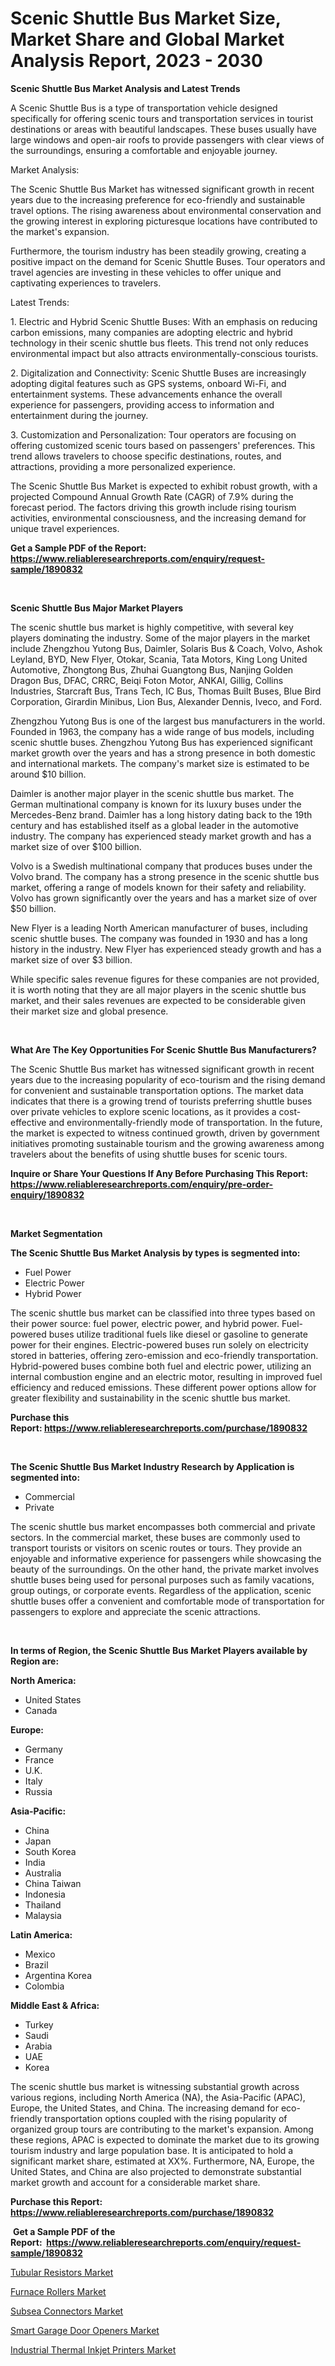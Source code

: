<p><h1>Scenic Shuttle Bus Market Size, Market Share and Global Market Analysis Report, 2023 - 2030</h1></p><p><strong>Scenic Shuttle Bus Market Analysis and Latest Trends</strong></p>
<p><p>A Scenic Shuttle Bus is a type of transportation vehicle designed specifically for offering scenic tours and transportation services in tourist destinations or areas with beautiful landscapes. These buses usually have large windows and open-air roofs to provide passengers with clear views of the surroundings, ensuring a comfortable and enjoyable journey.</p><p>Market Analysis:</p><p>The Scenic Shuttle Bus Market has witnessed significant growth in recent years due to the increasing preference for eco-friendly and sustainable travel options. The rising awareness about environmental conservation and the growing interest in exploring picturesque locations have contributed to the market's expansion.</p><p>Furthermore, the tourism industry has been steadily growing, creating a positive impact on the demand for Scenic Shuttle Buses. Tour operators and travel agencies are investing in these vehicles to offer unique and captivating experiences to travelers.</p><p>Latest Trends:</p><p>1. Electric and Hybrid Scenic Shuttle Buses: With an emphasis on reducing carbon emissions, many companies are adopting electric and hybrid technology in their scenic shuttle bus fleets. This trend not only reduces environmental impact but also attracts environmentally-conscious tourists.</p><p>2. Digitalization and Connectivity: Scenic Shuttle Buses are increasingly adopting digital features such as GPS systems, onboard Wi-Fi, and entertainment systems. These advancements enhance the overall experience for passengers, providing access to information and entertainment during the journey.</p><p>3. Customization and Personalization: Tour operators are focusing on offering customized scenic tours based on passengers' preferences. This trend allows travelers to choose specific destinations, routes, and attractions, providing a more personalized experience.</p><p>The Scenic Shuttle Bus Market is expected to exhibit robust growth, with a projected Compound Annual Growth Rate (CAGR) of 7.9% during the forecast period. The factors driving this growth include rising tourism activities, environmental consciousness, and the increasing demand for unique travel experiences.</p></p>
<p><strong>Get a Sample PDF of the Report:&nbsp; <a href="https://www.reliableresearchreports.com/enquiry/request-sample/1890832">https://www.reliableresearchreports.com/enquiry/request-sample/1890832</a></strong></p>
<p>&nbsp;</p>
<p><strong>Scenic Shuttle Bus Major Market Players</strong></p>
<p><p>The scenic shuttle bus market is highly competitive, with several key players dominating the industry. Some of the major players in the market include Zhengzhou Yutong Bus, Daimler, Solaris Bus & Coach, Volvo, Ashok Leyland, BYD, New Flyer, Otokar, Scania, Tata Motors, King Long United Automotive, Zhongtong Bus, Zhuhai Guangtong Bus, Nanjing Golden Dragon Bus, DFAC, CRRC, Beiqi Foton Motor, ANKAI, Gillig, Collins Industries, Starcraft Bus, Trans Tech, IC Bus, Thomas Built Buses, Blue Bird Corporation, Girardin Minibus, Lion Bus, Alexander Dennis, Iveco, and Ford.</p><p>Zhengzhou Yutong Bus is one of the largest bus manufacturers in the world. Founded in 1963, the company has a wide range of bus models, including scenic shuttle buses. Zhengzhou Yutong Bus has experienced significant market growth over the years and has a strong presence in both domestic and international markets. The company's market size is estimated to be around $10 billion.</p><p>Daimler is another major player in the scenic shuttle bus market. The German multinational company is known for its luxury buses under the Mercedes-Benz brand. Daimler has a long history dating back to the 19th century and has established itself as a global leader in the automotive industry. The company has experienced steady market growth and has a market size of over $100 billion.</p><p>Volvo is a Swedish multinational company that produces buses under the Volvo brand. The company has a strong presence in the scenic shuttle bus market, offering a range of models known for their safety and reliability. Volvo has grown significantly over the years and has a market size of over $50 billion.</p><p>New Flyer is a leading North American manufacturer of buses, including scenic shuttle buses. The company was founded in 1930 and has a long history in the industry. New Flyer has experienced steady growth and has a market size of over $3 billion.</p><p>While specific sales revenue figures for these companies are not provided, it is worth noting that they are all major players in the scenic shuttle bus market, and their sales revenues are expected to be considerable given their market size and global presence.</p></p>
<p>&nbsp;</p>
<p><strong>What Are The Key Opportunities For Scenic Shuttle Bus Manufacturers?</strong></p>
<p><p>The Scenic Shuttle Bus market has witnessed significant growth in recent years due to the increasing popularity of eco-tourism and the rising demand for convenient and sustainable transportation options. The market data indicates that there is a growing trend of tourists preferring shuttle buses over private vehicles to explore scenic locations, as it provides a cost-effective and environmentally-friendly mode of transportation. In the future, the market is expected to witness continued growth, driven by government initiatives promoting sustainable tourism and the growing awareness among travelers about the benefits of using shuttle buses for scenic tours.</p></p>
<p><strong>Inquire or Share Your Questions If Any Before Purchasing This Report: <a href="https://www.reliableresearchreports.com/enquiry/pre-order-enquiry/1890832">https://www.reliableresearchreports.com/enquiry/pre-order-enquiry/1890832</a></strong></p>
<p>&nbsp;</p>
<p><strong>Market Segmentation</strong></p>
<p><strong>The Scenic Shuttle Bus Market Analysis by types is segmented into:</strong></p>
<p><ul><li>Fuel Power</li><li>Electric Power</li><li>Hybrid Power</li></ul></p>
<p><p>The scenic shuttle bus market can be classified into three types based on their power source: fuel power, electric power, and hybrid power. Fuel-powered buses utilize traditional fuels like diesel or gasoline to generate power for their engines. Electric-powered buses run solely on electricity stored in batteries, offering zero-emission and eco-friendly transportation. Hybrid-powered buses combine both fuel and electric power, utilizing an internal combustion engine and an electric motor, resulting in improved fuel efficiency and reduced emissions. These different power options allow for greater flexibility and sustainability in the scenic shuttle bus market.</p></p>
<p><strong>Purchase this Report:&nbsp;<a href="https://www.reliableresearchreports.com/purchase/1890832">https://www.reliableresearchreports.com/purchase/1890832</a></strong></p>
<p>&nbsp;</p>
<p><strong>The Scenic Shuttle Bus Market Industry Research by Application is segmented into:</strong></p>
<p><ul><li>Commercial</li><li>Private</li></ul></p>
<p><p>The scenic shuttle bus market encompasses both commercial and private sectors. In the commercial market, these buses are commonly used to transport tourists or visitors on scenic routes or tours. They provide an enjoyable and informative experience for passengers while showcasing the beauty of the surroundings. On the other hand, the private market involves shuttle buses being used for personal purposes such as family vacations, group outings, or corporate events. Regardless of the application, scenic shuttle buses offer a convenient and comfortable mode of transportation for passengers to explore and appreciate the scenic attractions.</p></p>
<p>&nbsp;</p>
<p><strong>In terms of Region, the Scenic Shuttle Bus Market Players available by Region are:</strong></p>
<p>
    <p> <strong> North America: </strong>
        <ul>
            <li>United States</li>
            <li>Canada</li>
        </ul>
        </p> 
    <p> <strong> Europe: </strong>
        <ul>
            <li>Germany</li>
            <li>France</li>
            <li>U.K.</li>
            <li>Italy</li>
            <li>Russia</li>
        </ul>
        </p> 
    <p> <strong> Asia-Pacific: </strong>
        <ul>
            <li>China</li>
            <li>Japan</li>
            <li>South Korea</li>
            <li>India</li>
            <li>Australia</li>
            <li>China Taiwan</li>
            <li>Indonesia</li>
            <li>Thailand</li>
            <li>Malaysia</li>
        </ul>
        </p> 
    <p> <strong> Latin America: </strong>
        <ul>
            <li>Mexico</li>
            <li>Brazil</li>
            <li>Argentina Korea</li>
            <li>Colombia</li>
        </ul>
        </p> 
    <p> <strong> Middle East & Africa: </strong>
        <ul>
            <li>Turkey</li>
            <li>Saudi</li>
            <li>Arabia</li>
            <li>UAE</li>
            <li>Korea</li>
        </ul>
    </p>
    </p>
<p><p>The scenic shuttle bus market is witnessing substantial growth across various regions, including North America (NA), the Asia-Pacific (APAC), Europe, the United States, and China. The increasing demand for eco-friendly transportation options coupled with the rising popularity of organized group tours are contributing to the market's expansion. Among these regions, APAC is expected to dominate the market due to its growing tourism industry and large population base. It is anticipated to hold a significant market share, estimated at XX%. Furthermore, NA, Europe, the United States, and China are also projected to demonstrate substantial market growth and account for a considerable market share.</p></p>
<p><strong>Purchase this Report: <a href="https://www.reliableresearchreports.com/purchase/1890832">https://www.reliableresearchreports.com/purchase/1890832</a></strong></p>
<p>&nbsp;<strong>Get a Sample PDF of the Report:&nbsp;&nbsp;<a href="https://www.reliableresearchreports.com/enquiry/request-sample/1890832">https://www.reliableresearchreports.com/enquiry/request-sample/1890832</a></strong></p>
<p><strong></strong></p>
<p><p><a href="https://medium.com/@winonaboehm2023/decoding-tubular-resistors-market-metrics-market-share-trends-and-growth-patterns-7a030544ff60">Tubular Resistors Market</a></p><p><a href="https://medium.com/@jarredmertz2772/furnace-rollers-market-report-reveals-the-latest-trends-and-growth-opportunities-of-this-market-3abd4280940a">Furnace Rollers Market</a></p><p><a href="https://www.linkedin.com/pulse/decoding-subsea-connectors-market-deep-dive-latest-tztwe/">Subsea Connectors Market</a></p><p><a href="https://www.linkedin.com/pulse/smart-garage-door-openers-market-size-2023-2030-global-6t4ge/">Smart Garage Door Openers Market</a></p><p><a href="https://www.linkedin.com/pulse/decoding-industrial-thermal-inkjet-printers-market-deep-dive-2v0te/">Industrial Thermal Inkjet Printers Market</a></p></p>